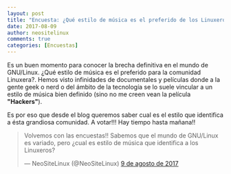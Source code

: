 ```yaml
---
layout: post
title: "Encuesta: ¿Qué estilo de música es el preferido de los Linuxeros?"
date: 2017-08-09
author: neositelinux
comments: true
categories: [Encuestas]
---
```


Es un buen momento para conocer la brecha definitiva en el mundo de GNU/Linux. ¿Qué estilo de música es el preferido para la comunidad Linuxera?. Hemos visto infinidades de documentales y películas donde a la gente geek o nerd o del ámbito de la tecnología se lo suele vincular a un estilo de música bien definido (sino no me creen vean la película **"Hackers"**).

Es por eso que desde el blog queremos saber cual es el estilo que identifica a ésta grandiosa comunidad. A votar!!! Hay tiempo hasta mañana!!


<blockquote class="twitter-tweet" data-lang="es"><p lang="es" dir="ltr">Volvemos con las encuestas!! Sabemos que el mundo de GNU/Linux es variado, pero ¿cual es estilo de música que identifica a los Linuxeros?</p>&mdash; NeoSiteLinux (@NeoSiteLinux) <a href="https://twitter.com/NeoSiteLinux/status/895266717206708224">9 de agosto de 2017</a></blockquote>
<script async src="//platform.twitter.com/widgets.js" charset="utf-8"></script>
